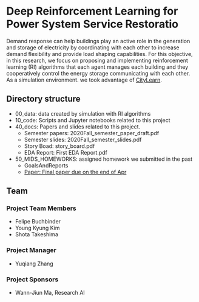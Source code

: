 # Deep Reinforcement Learning for Power System Service Restoratio

Demand response can help buildings play an active role in the generation and storage of electricity by coordinating with each other to increase demand flexibility and provide load shaping capabilities. For this objective, in this research, we focus on proposing and implementing reinforcement learning (RI) algorithms that each agent manages each building and they cooperatively control the energy storage communicating with each other. As a simulation environment. we took advantage of [CityLearn](https://sites.google.com/view/citylearnchallenge).

## Directory structure
* 00_data: data created by simulation with RI algorithms
* 10_code: Scripts and Jupyter notebooks related to this project
* 40_docs: Papers and slides related to this project.
  * Semester papers: 2020Fall_semester_paper_draft.pdf
  * Semester slides: 2020Fall_semester_slides.pdf
  * Story Boad: story_board.pdf
  * EDA Report: First EDA Report.pdf
* 50_MIDS_HOMEWORKS: assigned homework we submitted in the past
  * GoalsAndReports
  * [Paper: Final paper due on the end of Apr](https://github.com/theresearchai/energy_management_rl/blob/main/50_MIDS_HOMEWORKS/Paper/Capstone_Power_Grid_2nd_Semester_Paper.pdf)

## Team

### Project Team Members
* Felipe Buchbinder
* Young Kyung Kim
* Shota Takeshima

### Project Manager
* Yuqiang Zhang

### Project Sponsors
* Wann-Jiun Ma, Research AI
